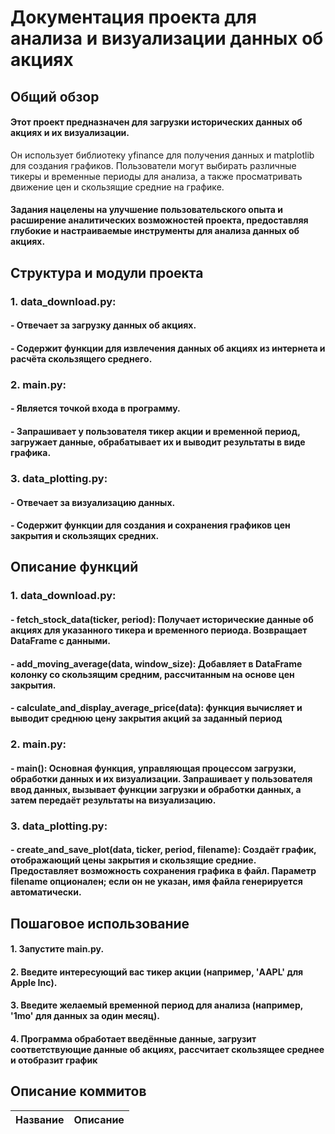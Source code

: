 # Документация проекта для анализа и визуализации данных об акциях
## Общий обзор
#### Этот проект предназначен для загрузки исторических данных об акциях и их визуализации.
Он использует библиотеку yfinance для получения данных и matplotlib для создания графиков.
Пользователи могут выбирать различные тикеры и временные периоды для анализа,
а также просматривать движение цен и скользящие средние на графике.
#### Задания нацелены на улучшение пользовательского опыта и расширение аналитических возможностей проекта, предоставляя глубокие и настраиваемые инструменты для анализа данных об акциях.
## Структура и модули проекта
### 1. data_download.py:
#### - Отвечает за загрузку данных об акциях.
#### - Содержит функции для извлечения данных об акциях из интернета и расчёта скользящего среднего.
### 2. main.py:
#### - Является точкой входа в программу.
#### - Запрашивает у пользователя тикер акции и временной период, загружает данные, обрабатывает их и выводит результаты в виде графика.
### 3. data_plotting.py:
#### - Отвечает за визуализацию данных.
#### - Содержит функции для создания и сохранения графиков цен закрытия и скользящих средних.
## Описание функций
### 1. data_download.py:
#### - fetch_stock_data(ticker, period): Получает исторические данные об акциях для указанного тикера и временного периода. Возвращает DataFrame с данными.
#### - add_moving_average(data, window_size): Добавляет в DataFrame колонку со скользящим средним, рассчитанным на основе цен закрытия.
#### - calculate_and_display_average_price(data): функция вычисляет и выводит среднюю цену закрытия акций за заданный период
### 2. main.py:
#### - main(): Основная функция, управляющая процессом загрузки, обработки данных и их визуализации. Запрашивает у пользователя ввод данных, вызывает функции загрузки и обработки данных, а затем передаёт результаты на визуализацию.
### 3. data_plotting.py:
#### - create_and_save_plot(data, ticker, period, filename): Создаёт график, отображающий цены закрытия и скользящие средние. Предоставляет возможность сохранения графика в файл. Параметр filename опционален; если он не указан, имя файла генерируется автоматически.
## Пошаговое использование
#### 1. Запустите main.py.
#### 2. Введите интересующий вас тикер акции (например, 'AAPL' для Apple Inc).
#### 3. Введите желаемый временной период для анализа (например, '1mo' для данных за один месяц).
#### 4. Программа обработает введённые данные, загрузит соответствующие данные об акциях, рассчитает скользящее среднее и отобразит график
<!--описание коммитов-->
## Описание коммитов
| Название | Описание                                                        |
|----------|-----------------------------------------------------------------|

